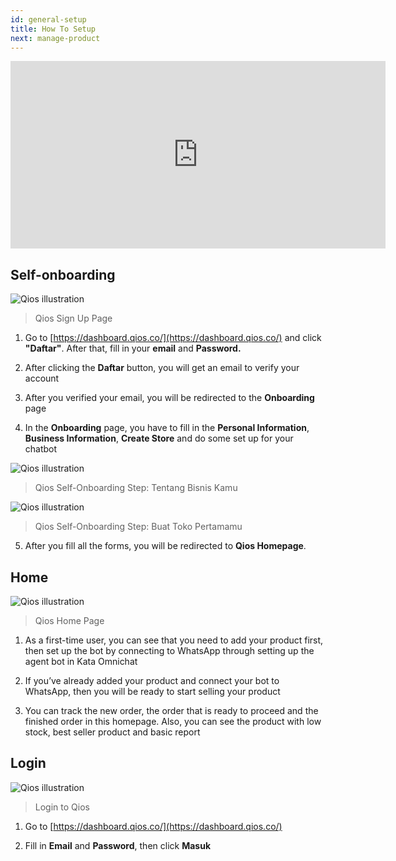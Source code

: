 ```yaml
---
id: general-setup
title: How To Setup
next: manage-product
---
```


<iframe width="600" height="300" src="https://www.youtube.com/embed/eFWbrAObOXg?list=PLy86Ve1I7c3iZrOzmqE16D0ZVIjoDFRQw" title="YouTube video player" frameBorder="0" allow="accelerometer; autoplay; clipboard-write; encrypted-media; gyroscope; picture-in-picture" allowFullScreen></iframe>

## Self-onboarding

![Qios illustration](/assets/images/products/qios/image1.png)

> Qios Sign Up Page

1. Go to [https://dashboard.qios.co/](https://dashboard.qios.co/) and click **"Daftar"**. After that, fill in your **email** and **Password.**

2. After clicking the **Daftar** button, you will get an email to verify your account

3. After you verified your email, you will be redirected to the **Onboarding** page

4. In the **Onboarding** page, you have to fill in the **Personal Information**, **Business Information**, **Create Store** and do some set up for your chatbot

![Qios illustration](/assets/images/products/qios/image2.png)

> Qios Self-Onboarding Step: Tentang Bisnis Kamu

![Qios illustration](/assets/images/products/qios/image3.png)

> Qios Self-Onboarding Step: Buat Toko Pertamamu

5. After you fill all the forms, you will be redirected to **Qios Homepage**.

## Home

![Qios illustration](/assets/images/products/qios/image4.png)

> Qios Home Page

1. As a first-time user, you can see that you need to add your product first, then set up the bot by connecting to WhatsApp through setting up the agent bot in Kata Omnichat

2. If you’ve already added your product and connect your bot to WhatsApp, then you will be ready to start selling your product

3. You can track the new order, the order that is ready to proceed and the finished order in this homepage. Also, you can see the product with low stock, best seller product and basic report

## Login

![Qios illustration](/assets/images/products/qios/image5.png)

> Login to Qios

1. Go to [https://dashboard.qios.co/](https://dashboard.qios.co/)

2. Fill in **Email** and **Password**, then click **Masuk**
